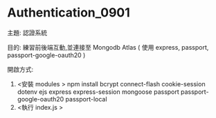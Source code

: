 # Authentication_0901

主題: 認證系統

目的: 練習前後端互動,並連接至 Mongodb Atlas ( 使用 express, passport, passport-google-oauth20 )

開啟方式:
1. <安裝 modules >
    npm install bcrypt connect-flash cookie-session dotenv ejs express express-session mongoose passport passport-google-oauth20 passport-local
2. <執行 index.js >
